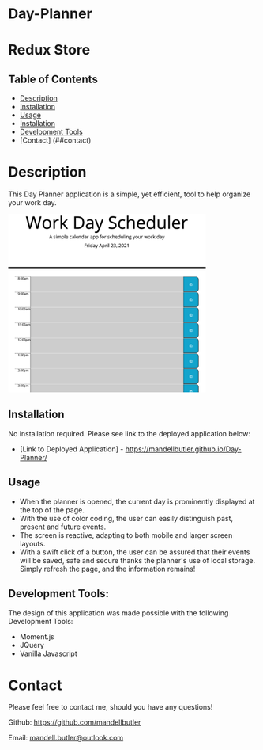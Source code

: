 # Day-Planner

# Redux Store

## Table of Contents
- [Description](#description)
- [Installation](#installation)
- [Usage](##usage)
- [Installation](##installation)
- [Development Tools](##development)
- [Contact] (##contact)

# Description

This Day Planner application is a simple, yet efficient, tool to help organize your work day.  



<img src="assets/images/planner.png" width="400">

## Installation
No installation required. Please see link to the deployed application below:

* [Link to Deployed Application] - https://mandellbutler.github.io/Day-Planner/

## Usage

* When the planner is opened, the current day is prominently displayed at the top of the page.
* With the use of color coding, the user can easily distinguish past, present and future events.
* The screen is reactive, adapting to both mobile and larger screen layouts.
* With a swift click of a button, the user can be assured that their events will be saved, safe and secure thanks the planner's use of local storage. Simply refresh the page, and the information remains!

## Development Tools:
The design of this application was made possible with the following Development Tools:

* Moment.js 
* JQuery 
* Vanilla Javascript

# Contact

Please feel free to contact me, should you have any questions!

Github: https://github.com/mandellbutler

Email: mandell.butler@outlook.com
